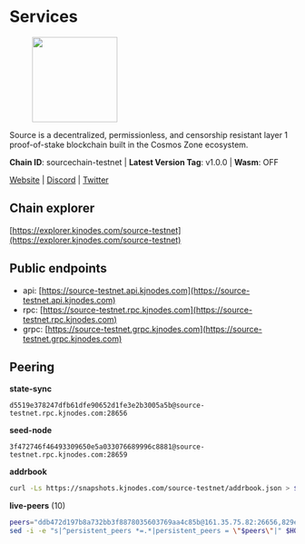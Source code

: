 # Services

<figure><img src="https://raw.githubusercontent.com/kj89/testnet_manuals/main/pingpub/logos/source.png" width="150" alt=""><figcaption></figcaption></figure>

Source is a decentralized, permissionless, and censorship resistant layer 1 proof-of-stake blockchain built in the Cosmos Zone ecosystem.

**Chain ID**: sourcechain-testnet | **Latest Version Tag**: v1.0.0 | **Wasm**: OFF

[Website](https://www.sourceprotocol.io/) | [Discord](https://discord.io/SourceProtocol) | [Twitter](https://www.twitter.com/sourceprotocol_)




## Chain explorer
[https://explorer.kjnodes.com/source-testnet](https://explorer.kjnodes.com/source-testnet)

## Public endpoints

* api: [https://source-testnet.api.kjnodes.com](https://source-testnet.api.kjnodes.com)
* rpc: [https://source-testnet.rpc.kjnodes.com](https://source-testnet.rpc.kjnodes.com)
* grpc: [https://source-testnet.grpc.kjnodes.com](https://source-testnet.grpc.kjnodes.com)

## Peering

**state-sync**

```text
d5519e378247dfb61dfe90652d1fe3e2b3005a5b@source-testnet.rpc.kjnodes.com:28656
```

**seed-node**

```text
3f472746f46493309650e5a033076689996c8881@source-testnet.rpc.kjnodes.com:28659
```

**addrbook**
```bash
curl -Ls https://snapshots.kjnodes.com/source-testnet/addrbook.json > $HOME/.source/config/addrbook.json
```

**live-peers** (10)
```bash
peers="ddb472d197b8a732bb3f8878035603769aa4c85b@161.35.75.82:26656,829e2377df43a9f8e43ac6d886763c2a7b27a77c@195.2.93.179:26656,4675f239ef3bd4cef7fa2770232b2eeea0008260@212.118.38.133:26656,071b2ba352b966e3af4f4fd0568beb923bf354d4@95.217.153.19:26656,f2936d8f0ae99b9fa99d179f746faacc9c41a5c3@65.108.158.181:26656,c11b85deb59574812a7e6b9d6181df36bef15d2f@65.108.105.48:27656,6e4cdcb3039f1f8e97b8511c3b146cd14d41dc3d@65.109.112.20:11084,492d7c007dd37f05d2b469865685eb9e4460a379@35.87.85.162:26656,d5519e378247dfb61dfe90652d1fe3e2b3005a5b@65.109.68.190:28656,9d16b552697cdce3c8b4f23de53708533d99bc59@165.232.144.133:26656"
sed -i -e "s|^persistent_peers *=.*|persistent_peers = \"$peers\"|" $HOME/.source/config/config.toml
```
